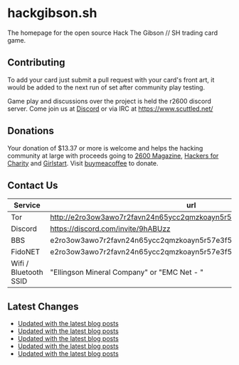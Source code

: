 # hackgibson.sh
The homepage for the open source Hack The Gibson // SH trading card game.


## Contributing

To add your card just submit a pull request with your card's front art, it would be added to the next run of set after community play testing.

Game play and discussions over the project is held the r2600 discord server. Come join us at [Discord](https://discord.com/invite/9hABUzz) or via IRC at https://www.scuttled.net/


## Donations

Your donation of $13.37 or more is welcome and helps the hacking community at large with proceeds going to [2600 Magazine](https://2600.com/), [Hackers for Charity](https://hackersforcharity.org) and [Girlstart](https://girlstart.org).  Visit [buymeacoffee](https://www.buymeacoffee.com/hackgibson.sh) to donate.


## Contact Us

Service | url
-|-
Tor | http://e2ro3ow3awo7r2favn24n65ycc2qmzkoayn5r57e3f56nvjwdcgg32ad.onion
Discord | https://discord.com/invite/9hABUzz
BBS | e2ro3ow3awo7r2favn24n65ycc2qmzkoayn5r57e3f56nvjwdcgg32ad.onion:23
FidoNET | e2ro3ow3awo7r2favn24n65ycc2qmzkoayn5r57e3f56nvjwdcgg32ad.onion:24554
Wifi / Bluetooth SSID | "Ellingson Mineral Company" or "EMC Net - <fidonet address>"

## Latest Changes
<!-- BLOG-POST-LIST:START -->
- [Updated with the latest blog posts](https://github.com/DFW2600/hackgibson.sh/commit/ac7e150a6023bddac504b63eb9cf2b0edab2e5f0)
- [Updated with the latest blog posts](https://github.com/DFW2600/hackgibson.sh/commit/6bb33b95fee772538d43674f4a6ee3fcf04aa812)
- [Updated with the latest blog posts](https://github.com/DFW2600/hackgibson.sh/commit/d4f53013ba3a78d055a69bd28e9f7b2687d81b5f)
- [Updated with the latest blog posts](https://github.com/DFW2600/hackgibson.sh/commit/03baaaa331031a98bba99510ff076cbee180b683)
- [Updated with the latest blog posts](https://github.com/DFW2600/hackgibson.sh/commit/fe26dcb9c726fca23a5e441cf202b5e2feaeabec)
<!-- BLOG-POST-LIST:END -->
